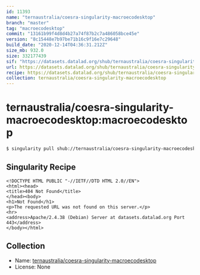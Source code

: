 ```yaml
---
id: 11393
name: "ternaustralia/coesra-singularity-macroecodesktop"
branch: "master"
tag: "macroecodesktop"
commit: "13161b99f4d8d4b27a74f87b2c7a486058bce45e"
version: "8c15448e7b97be71b16c9f16e7c29648"
build_date: "2020-12-14T04:36:31.212Z"
size_mb: 932.0
size: 332177439
sif: "https://datasets.datalad.org/shub/ternaustralia/coesra-singularity-macroecodesktop/macroecodesktop/2020-12-14-13161b99-8c15448e/8c15448e7b97be71b16c9f16e7c29648.sif"
url: https://datasets.datalad.org/shub/ternaustralia/coesra-singularity-macroecodesktop/macroecodesktop/2020-12-14-13161b99-8c15448e/
recipe: https://datasets.datalad.org/shub/ternaustralia/coesra-singularity-macroecodesktop/macroecodesktop/2020-12-14-13161b99-8c15448e/Singularity
collection: ternaustralia/coesra-singularity-macroecodesktop
---
```


# ternaustralia/coesra-singularity-macroecodesktop:macroecodesktop

```bash
$ singularity pull shub://ternaustralia/coesra-singularity-macroecodesktop:macroecodesktop
```

## Singularity Recipe

```singularity
<!DOCTYPE HTML PUBLIC "-//IETF//DTD HTML 2.0//EN">
<html><head>
<title>404 Not Found</title>
</head><body>
<h1>Not Found</h1>
<p>The requested URL was not found on this server.</p>
<hr>
<address>Apache/2.4.38 (Debian) Server at datasets.datalad.org Port 443</address>
</body></html>
```

## Collection

 - Name: [ternaustralia/coesra-singularity-macroecodesktop](https://github.com/ternaustralia/coesra-singularity-macroecodesktop)
 - License: None

